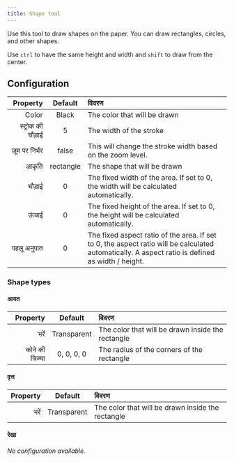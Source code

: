 ```yaml
---
title: Shape tool
---
```


Use this tool to draw shapes on the paper.
You can draw rectangles, circles, and other shapes.

Use `ctrl` to have the same height and width and `shift` to draw from the center.

## Configuration

|          Property |  Default  | विवरण                                                                                                                                                                                            |
| ----------------: | :-------: | :----------------------------------------------------------------------------------------------------------------------------------------------------------------------------------------------- |
|             Color |   Black   | The color that will be drawn                                                                                                                                                                     |
| स्ट्रोक की चौड़ाई |     5     | The width of the stroke                                                                                                                                                                          |
|    ज़ूम पर निर्भर |   false   | This will change the stroke width based on the zoom level.                                                                                                                       |
|             आकृति | rectangle | The shape that will be drawn                                                                                                                                                                     |
|            चौड़ाई |     0     | The fixed width of the area. If set to 0, the width will be calculated automatically.                                                                            |
|             ऊंचाई |     0     | The fixed height of the area. If set to 0, the height will be calculated automatically.                                                                          |
|       पहलू अनुपात |     0     | The fixed aspect ratio of the area. If set to 0, the aspect ratio will be calculated automatically. A aspect ratio is defined as width / height. |

### Shape types

#### आयत

|         Property |   Default   | विवरण                                             |
| ---------------: | :---------: | :------------------------------------------------ |
|             भरें | Transparent | The color that will be drawn inside the rectangle |
| कोने की त्रिज्या |  0, 0, 0, 0 | The radius of the corners of the rectangle        |

#### वृत्त

| Property |   Default   | विवरण                                             |
| -------: | :---------: | :------------------------------------------------ |
|     भरें | Transparent | The color that will be drawn inside the rectangle |

#### रेखा

_No configuration available._
